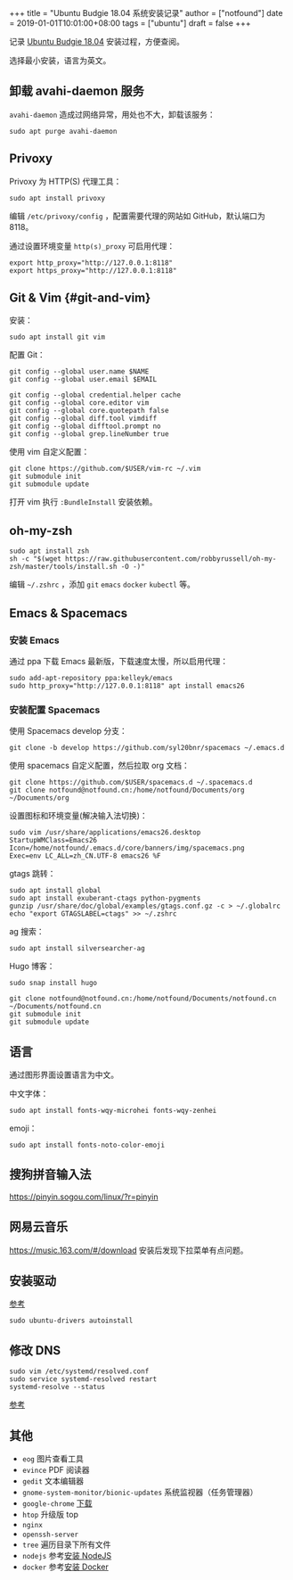 +++
title = "Ubuntu Budgie 18.04 系统安装记录"
author = ["notfound"]
date = 2019-01-01T10:01:00+08:00
tags = ["ubuntu"]
draft = false
+++

记录 [Ubuntu Budgie 18.04](https://ubuntubudgie.org/) 安装过程，方便查阅。

选择最小安装，语言为英文。

## 卸载 avahi-daemon 服务

`avahi-daemon` 造成过网络异常，用处也不大，卸载该服务：

```shell
sudo apt purge avahi-daemon
```

## Privoxy

Privoxy 为 HTTP(S) 代理工具：

```shell
sudo apt install privoxy
```

编辑 `/etc/privoxy/config` ，配置需要代理的网站如 GitHub，默认端口为 8118。

通过设置环境变量 `http(s)_proxy` 可启用代理：

```shell
export http_proxy="http://127.0.0.1:8118"
export https_proxy="http://127.0.0.1:8118"
```


## Git & Vim {#git-and-vim}

安装：

```shell
sudo apt install git vim
```

配置 Git：

```shell
git config --global user.name $NAME
git config --global user.email $EMAIL

git config --global credential.helper cache
git config --global core.editor vim
git config --global core.quotepath false
git config --global diff.tool vimdiff
git config --global difftool.prompt no
git config --global grep.lineNumber true
```

使用 vim 自定义配置：

```shell
git clone https://github.com/$USER/vim-rc ~/.vim
git submodule init
git submodule update
```

打开 vim 执行 `:BundleInstall` 安装依赖。

## oh-my-zsh

```shell
sudo apt install zsh
sh -c "$(wget https://raw.githubusercontent.com/robbyrussell/oh-my-zsh/master/tools/install.sh -O -)"
```

编辑 `~/.zshrc` ，添加 `git` `emacs` `docker` `kubectl` 等。

## Emacs & Spacemacs

### 安装 Emacs

通过 ppa 下载 Emacs 最新版，下载速度太慢，所以启用代理：

```shell
sudo add-apt-repository ppa:kelleyk/emacs
sudo http_proxy="http://127.0.0.1:8118" apt install emacs26
```

### 安装配置 Spacemacs

使用 Spacemacs develop 分支：

```shell
git clone -b develop https://github.com/syl20bnr/spacemacs ~/.emacs.d
```

使用 spacemacs 自定义配置，然后拉取 org 文档：

```shell
git clone https://github.com/$USER/spacemacs.d ~/.spacemacs.d
git clone notfound@notfound.cn:/home/notfound/Documents/org ~/Documents/org
```

设置图标和环境变量(解决输入法切换)：

```shell
sudo vim /usr/share/applications/emacs26.desktop
StartupWMClass=Emacs26
Icon=/home/notfound/.emacs.d/core/banners/img/spacemacs.png
Exec=env LC_ALL=zh_CN.UTF-8 emacs26 %F
```

gtags 跳转：

```shell
sudo apt install global
sudo apt install exuberant-ctags python-pygments
gunzip /usr/share/doc/global/examples/gtags.conf.gz -c > ~/.globalrc
echo "export GTAGSLABEL=ctags" >> ~/.zshrc
```

ag 搜索：

```shell
sudo apt install silversearcher-ag
```

Hugo 博客：

```shell
sudo snap install hugo

git clone notfound@notfound.cn:/home/notfound/Documents/notfound.cn ~/Documents/notfound.cn
git submodule init
git submodule update
```

## 语言

通过图形界面设置语言为中文。

中文字体：

```shell
sudo apt install fonts-wqy-microhei fonts-wqy-zenhei
```

emoji：

```shell
sudo apt install fonts-noto-color-emoji
```


## 搜狗拼音输入法

<https://pinyin.sogou.com/linux/?r=pinyin>


## 网易云音乐

<https://music.163.com/#/download>
安装后发现下拉菜单有点问题。

## 安装驱动

[参考](https://linuxconfig.org/how-to-install-the-nvidia-drivers-on-ubuntu-18-04-bionic-beaver-linux)

```shell
sudo ubuntu-drivers autoinstall
```

## 修改 DNS

```shell
sudo vim /etc/systemd/resolved.conf
sudo service systemd-resolved restart
systemd-resolve --status
```

[参考](https://askubuntu.com/questions/973017/wrong-nameserver-set-by-resolvconf-and-networkmanager)

## 其他

- `eog` 图片查看工具
- `evince` PDF 阅读器
- `gedit` 文本编辑器
- `gnome-system-monitor/bionic-updates` 系统监视器（任务管理器）
- `google-chrome` [下载](https://dl.google.com/linux/direct/google-chrome-stable%5Fcurrent%5Famd64.deb)
- `htop` 升级版 top
- `nginx`
- `openssh-server`
- `tree` 遍历目录下所有文件
- `nodejs` 参考[安装 NodeJS](https://github.com/nodesource/distributions/blob/master/README.md)
- `docker` 参考[安装 Docker](https://docs.docker.com/install/linux/docker-ce/ubuntu/)
